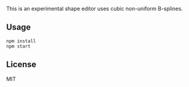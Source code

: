 This is an experimental shape editor uses cubic non-uniform B-splines.

## Usage

```
npm install
npm start
```


## License

 MIT